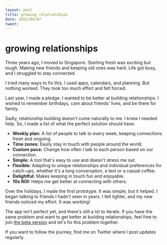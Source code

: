 ```yaml
---
layout: post
title: growing relationships
date: 2023/04/07
tweet: 
---
```


# growing relationships

Three years ago, I moved to Singapore. Starting fresh was exciting but tough. Making new friends and keeping old ones was hard. Life got busy, and I struggled to stay connected.

I tried many ways to fix this. I used apps, calendars, and planning. But nothing worked. They took too much effort and felt forced.

Last year, I made a pledge. I wanted to be better at building relationships. I wished to remember birthdays, care about friends' lives, and be there for family.

Sadly, relationship building doesn't come naturally to me. I knew I needed help. So, I made a list of what the perfect solution should have:

- **Weekly plan:** A list of people to talk to every week, keeping connections fresh and ongoing.
- **Time zones:** Easily stay in touch with people around the world.
- **Custom pace:** Change how often I talk to each person based on our connection.
- **Simple:** A tool that's easy to use and doesn't stress me out.
- **Flexible:** Adapting to unique relationships and individual preferences for catch-ups, whether it's a long conversation, a text or a casual coffee.
- **Delightful:** Makes keeping in touch fun and enjoyable.
- **10x ROI:** Helps me get better at connecting with others.

Over the holidays, I made the first prototype. It was simple, but it helped. I began talking to friends I hadn't seen in years. I felt lighter, and my new friends noticed my effort. It was working!

The app isn't perfect yet, and there's still a lot to iterate. If you have the same problem and want to get better at building relationships, feel free to join [the beta version](https://testflight.apple.com/join/REZhfAmi) and let's fix this problem together.

If you want to follow the journey, find me on Twitter where I post updates regularly.